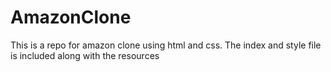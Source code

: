 # AmazonClone
This is a repo for amazon clone using html and css. 
The index and style file is included along with the resources
